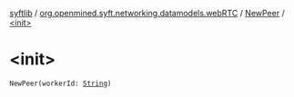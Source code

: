[syftlib](../../index.md) / [org.openmined.syft.networking.datamodels.webRTC](../index.md) / [NewPeer](index.md) / [&lt;init&gt;](./-init-.md)

# &lt;init&gt;

`NewPeer(workerId: `[`String`](https://kotlinlang.org/api/latest/jvm/stdlib/kotlin/-string/index.html)`)`